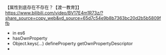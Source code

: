 【属性到底存在不存在？【渡一教育】】 https://www.bilibili.com/video/BV17E4m1R73z/?share_source=copy_web&vd_source=65d7c54e9b8b7363bc20d2b5b5809ffb

- in es6
- hasOwnProperty
- Object.keys(...)
  defineProperty
  getOwnPropertyDescriptor
- 